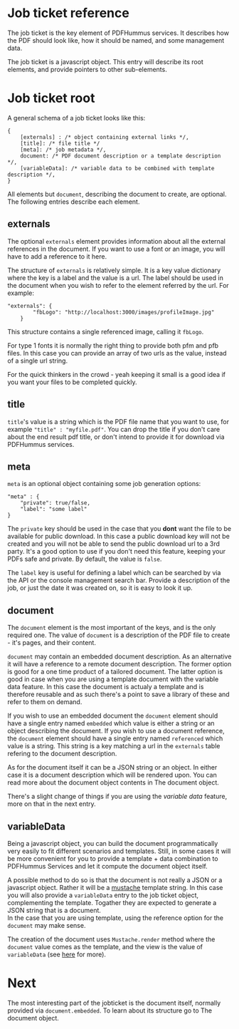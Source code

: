 # Job ticket reference

The job ticket is the key element of PDFHummus services. It describes how the PDF should look like, how it should be named, and some management data.

The job ticket is a javascript object. This entry will describe its root elements, and provide pointers to other sub-elements. 

# Job ticket root

A general schema of a job ticket looks like this:

````
{
    [externals] : /* object containing external links */,
    [title]: /* file title */
    [meta]: /* job metadata */,
    document: /* PDF document description or a template description */,    
    [variableData]: /* variable data to be combined with template description */,
}
````

All elements but `document`, describing the document to create, are optional. The following entries describe each element.


## externals

The optional `externals` element provides information about all the external references in the document. If you want to use a font or an image, you will have to add a reference
to it here. 

The structure of `externals` is relatively simple. It is a key value dictionary where the key is a label and the value is a url. The label should be used in the document 
when you wish to refer to the element referred by the url. For example: 

````
"externals": {
		"fbLogo": "http://localhost:3000/images/profileImage.jpg"
	}
````

This structure contains a single referenced image, calling it `fbLogo`.

For type 1 fonts it is normally the right thing to provide both pfm and pfb files. In this case you can provide an array of two urls as the value, instead of a single url string.

For the quick thinkers in the crowd - yeah keeping it small is a good idea if you want your files to be completed quickly.

## title

`title`'s value is a string which is the PDF file name that you want to use, for example `"title" : "myfile.pdf"`. You can drop the title if you don't care about the end result pdf title, or don't intend
to provide it for download via PDFHummus services.

 ## meta

`meta` is an optional object containing some job generation options:

````
"meta" : {
    "private": true/false,
    "label": "some label"
}
```` 

The `private` key should be used in the case that you **dont** want the file to be available for public download. In this case a public download key will not be created
and you will not be able to send the public download url to a 3rd party. It's a good option to use if you don't need this feature, keeping your PDFs safe and private. By default, the value is `false`.

The `label` key is useful for defining a label which can be searched by via the API or the console management search bar. Provide a description of the job, or just the date it was created on, so it is easy to look it up.

## document

The `document` element is the most important of the keys, and is the only required one. The value of `document` is a description of the PDF file to create - it's pages, and their content.

`document` may contain an embedded document description. As an alternative it will have a reference to a remote document description. The former
option is good for a one time product of a tailored document. The latter option is good in case when you are using a template document with the variable data feature. In this case
the document is actualy a template and is therefore reusable and as such there's a point to save a library of these and refer to them on demand.

If you wish to use an embedded document the `document` element should have a single entry named `embedded` which value is either a string or an object describing the document.
If you wish to use a document reference, the `document` element should have a single entry named `referenced` which value is a string.
This string is a key matching a url in the `externals` table refering to the document description.

As for the document itself it can be a JSON string or an object. In either case it is a document description which will be rendered upon.
You can read more about the document object contents in <a ui-sref="documentation.jobticket.document">The document object</a>.

There's a slight change of things if you are using the *variable data* feature, more on that in the next entry.


## variableData

Being a javascript object, you can build the document programmatically very easily to fit different scenarios and templates.
Still, in some cases it will be more convenient for you to provide a template + data combination to PDFHummus Services and let it compute
the document object itself.

A possible method to do so is that the document is not really a JSON or a javascript object. Rather it will be a [mustache](https://mustache.github.io/) template string. 
In this case you will also provide a `variableData` entry to the job ticket object, complementing the template. Togather they are expected to generate a JSON string that is a document.  
In the case that you are using template, using the reference option for the `document` may make sense.

The creation of the document uses `Mustache.render` method where the `document` value comes as the template, and the view is the value of `variableData` (see [here](https://github.com/janl/mustache.js/#usage) for more).


# Next

The most interesting part of the jobticket is the document itself, normally provided via `document.embedded`. To learn about its structure go to <a ui-sref="documentation.jobticket.document">The document object</a>.